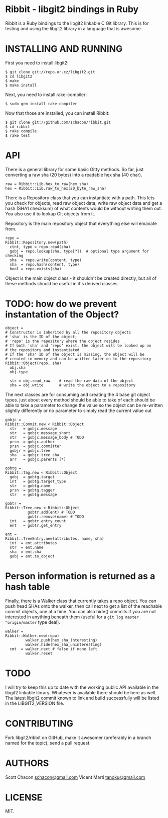 Ribbit - libgit2 bindings in Ruby
===================================

Ribbit is a Ruby bindings to the libgit2 linkable C Git library. This is
for testing and using the libgit2 library in a language that is awesome.

INSTALLING AND RUNNING
========================

First you need to install libgit2:

    $ git clone git://repo.or.cz/libgit2.git
    $ cd libgit2
    $ make
    $ make install

Next, you need to install rake-compiler:

    $ sudo gem install rake-compiler

Now that those are installed, you can install Ribbit:

    $ git clone git://github.com/schacon/ribbit.git
    $ cd ribbit
    $ rake compile
    $ rake test


API 
==============

There is a general library for some basic Gitty methods.  So far, just converting
a raw sha (20 bytes) into a readable hex sha (40 char).

    raw = Ribbit::Lib.hex_to_raw(hex_sha)
    hex = Ribbit::Lib.raw_to_hex(20_byte_raw_sha)

There is a Repository class that you can instantiate with a path.
This lets you check for objects, read raw object data, write raw object data and
get a hash (SHA1 checksum) of what contents would be without writing them out.
You also use it to lookup Git objects from it.

Repository is the main repository object that everything
else will emanate from.

    repo =
    Ribbit::Repository.new(path)
      ctnt, type = repo.read(sha)
      gobj = repo.lookup(sha, type[?])  # optional type argument for checking
      sha  = repo.write(content, type)
      sha  = repo.hash(content, type)
      bool = repo.exists(sha)

Object is the main object class - it shouldn't be created directly,
but all of these methods should be useful in it's derived classes

# TODO: how do we prevent instantation of the Object?

    object = 
    # Constructor is inherited by all the repository objects
    # 'sha' is the ID of the object; 
    # 'repo' is the repository where the object resides
    # If both 'sha' and 'repo' exist, the object will be looked up on
    # the repository and instantiated
    # If the 'sha' ID of the object is missing, the object will be
    # created in memory and can be written later on to the repository
    Ribbit::Object(repo, sha)
      obj.sha
      obj.type

      str = obj.read_raw	# read the raw data of the object
      sha = obj.write		# write the object to a repository

The next classes are for consuming and creating the 4 base
git object types.  just about every method should be able to take
of each should be able to take a parameter to change the value
so the object can be re-written slightly differently or no parameter
to simply read the current value out

    gobjc =
    Ribbit::Commit.new < Ribbit::Object
      str   = gobjc.message
      str   = gobjc.message_short
      str   = gobjc.message_body # TODO
      prsn  = gobjc.author
      prsn  = gobjc.committer
      gobjr = gobjc.tree
      sha   = gobjc.tree_sha
      arr   = gobjc.parents [*]

    gobtg =
    Ribbit::Tag.new < Ribbit::Object
      gobj  = gobtg.target
      int   = gobtg.target_type
      str   = gobtg.name
      prsn  = gobtg.tagger
      str   = gobtg.message

    gobtr =
    Ribbit::Tree.new < Ribbit::Object
              gobtr.add(ent) # TODO
              gobtr.remove(name) # TODO
      int   = gobtr.entry_count
      ent   = gobtr.get_entry

    ent =
    Ribbit::TreeEntry.new(attributes, name, sha)
      int  = ent.attributes
      str  = ent.name
      sha  = ent.sha
      gobj = ent.to_object

# Person information is returned as a hash table

Finally, there is a Walker class that currently takes a repo object. You can push 
head SHAs onto the walker, then call next to get a list of the reachable commit 
objects, one at a time. You can also hide() commits if you are not interested in
anything beneath them (useful for a `git log master ^origin/master` type deal).

    walker = 
    Ribbit::Walker.new(repo) 
             walker.push(hex_sha_interesting)
             walker.hide(hex_sha_uninteresting)
      cmt  = walker.next # false if none left
             walker.reset


TODO
==============

I will try to keep this up to date with the working public API available in
the libgit2 linkable library.  Whatever is available there should be here
as well.  The latest libgit2 commit known to link and build successfully will
be listed in the LIBGIT2_VERSION file.


CONTRIBUTING
==============

Fork libgit2/ribbit on GitHub, make it awesomer (preferably in a branch named
for the topic), send a pull request.


AUTHORS 
==============

Scott Chacon <schacon@gmail.com>
Vicent Marti <tanoku@gmail.com>


LICENSE
==============

MIT.

